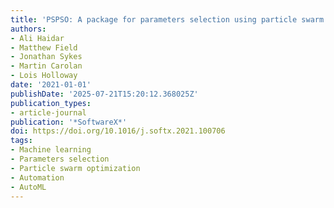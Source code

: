 ```yaml
---
title: 'PSPSO: A package for parameters selection using particle swarm optimization'
authors:
- Ali Haidar
- Matthew Field
- Jonathan Sykes
- Martin Carolan
- Lois Holloway
date: '2021-01-01'
publishDate: '2025-07-21T15:20:12.368025Z'
publication_types:
- article-journal
publication: '*SoftwareX*'
doi: https://doi.org/10.1016/j.softx.2021.100706
tags:
- Machine learning
- Parameters selection
- Particle swarm optimization
- Automation
- AutoML
---
```

